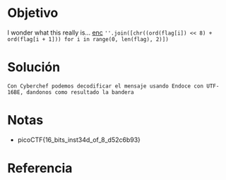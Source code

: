# Objetivo
I wonder what this really is... [enc](https://mercury.picoctf.net/static/a757282979af14ab5ed74f0ed5e2ca95/enc) `''.join([chr((ord(flag[i]) << 8) + ord(flag[i + 1])) for i in range(0, len(flag), 2)])`
# Solución
```
Con Cyberchef podemos decodificar el mensaje usando Endoce con UTF-16BE, dandonos como resultado la bandera

```
# Notas
- picoCTF{16_bits_inst34d_of_8_d52c6b93}
# Referencia